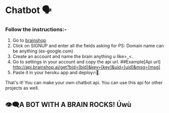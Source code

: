 # Chatbot 🗣️
### Follow the instructions:- 
1. Go to [brainshop](http://brainshop.ai)<br>
2. Click on SIGNUP and enter all the fields asking for
PS: Domain name can be anything (ex-google.com)
3. Create an account and name the brain anything u like>_<. <br>
4. Go to settings in your account and copy the api url.
##Example[Api url] 
http://api.brainshop.ai/get?bid=[bid]&key=[key]&uid=[uid]&msg=[msg]<br>
5. Paste it in your heroku app and deploy🔥💖.<br>

That's it! You can make your own chatbot api. You can use this api for other projects as well.

## 👁️‍🗨️A BOT WITH A BRAIN ROCKS! Úwù
